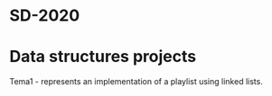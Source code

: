 # SD-2020
# Data structures projects
Tema1 - represents an implementation of a playlist using linked lists.
